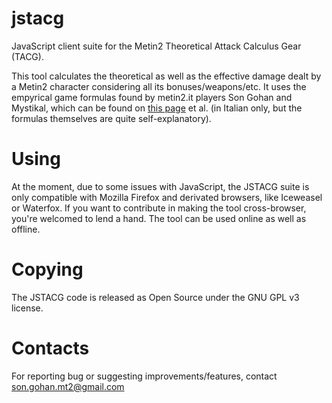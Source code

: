 jstacg
======

JavaScript client suite for the Metin2 Theoretical Attack Calculus Gear (TACG). 

This tool calculates the theoretical as well as the effective damage dealt by a Metin2 character considering all its bonuses/weapons/etc. It uses the empyrical game formulas found by metin2.it players Son Gohan and Mystikal, which can be found on <a href='http://wiki.metin2.it/index.php/Attacco'>this page</a> et al. (in Italian only, but the formulas themselves are quite self-explanatory).

Using
======
At the moment, due to some issues with JavaScript, the JSTACG suite is only compatible with Mozilla Firefox and derivated browsers, like Iceweasel or Waterfox. If you want to contribute in making the tool cross-browser, you're welcomed to lend a hand. 
The tool can be used online as well as offline.

Copying
======
The JSTACG code is released as Open Source under the GNU GPL v3 license.

Contacts
======
For reporting bug or suggesting improvements/features, contact son.gohan.mt2@gmail.com
